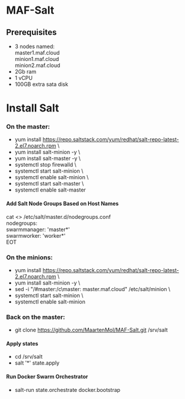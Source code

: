 # MAF-Salt
## Prerequisites
* 3 nodes named:\
    master1.maf.cloud\
    minion1.maf.cloud\
    minion2.maf.cloud
* 2Gb ram
* 1 vCPU
* 100GB extra sata disk

# Install Salt
### On the master:
* yum install https://repo.saltstack.com/yum/redhat/salt-repo-latest-2.el7.noarch.rpm \
* yum install salt-minion -y \
* yum install salt-master -y \
* systemctl stop firewalld \
* systemctl start salt-minion \
* systemctl enable salt-minion \
* systemctl start salt-master \
* systemctl enable salt-master 

#### Add Salt Node Groups Based on Host Names
cat <<EOT >> /etc/salt/master.d/nodegroups.conf  \
nodegroups: \
  swarmmanager: 'master*' \
  swarmworker: 'worker*' \
EOT  
  
### On the minions:
* yum install https://repo.saltstack.com/yum/redhat/salt-repo-latest-2.el7.noarch.rpm \
* yum install salt-minion -y \
* sed -i "/#master:/c\master: master.maf.cloud" /etc/salt/minion \
* systemctl start salt-minion \
* systemctl enable salt-minion

### Back on the master:
* git clone https://github.com/MaartenMol/MAF-Salt.git /srv/salt

#### Apply states
* cd /srv/salt
* salt '*' state.apply

#### Run Docker Swarm Orchestrator
* salt-run state.orchestrate docker.bootstrap
